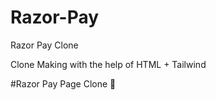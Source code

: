 # Razor-Pay
Razor Pay Clone 

Clone Making with the help of HTML + Tailwind

#Razor Pay Page Clone 🚀 



